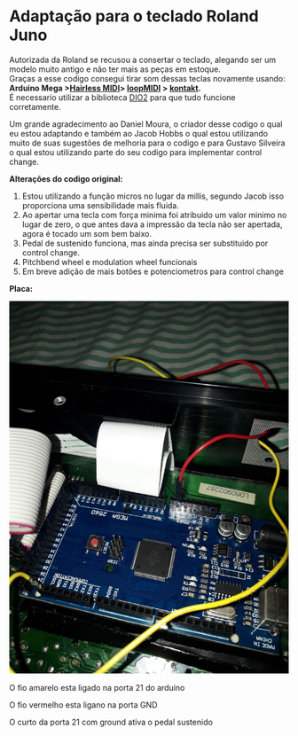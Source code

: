 # Adaptação para o teclado Roland Juno
Autorizada da Roland se recusou a consertar o teclado, alegando ser um modelo muito antigo e não ter mais as peças em estoque.  
Graças a esse codigo consegui tirar som dessas teclas novamente usando:  
**Arduino Mega >[Hairless MIDI](https://projectgus.github.io/hairless-midiserial/)> [loopMIDI](https://www.tobias-erichsen.de/software/loopmidi.html) > [kontakt](https://www.native-instruments.com/en/products/komplete/samplers/kontakt-6/).**  
É necessario utilizar a biblioteca [DIO2](https://github.com/FryDay/DIO2) para que tudo funcione corretamente.</p>
</p>
Um grande agradecimento ao Daniel Moura, o criador desse codigo o qual eu estou adaptando e também ao Jacob Hobbs o qual estou utilizando muito de suas sugestões de melhoria para o codigo e para Gustavo Silveira o qual estou utilizando parte do seu codigo para implementar control change.</p>

**Alterações do codigo original:**
1. Estou utilizando a função micros no lugar da millis, segundo Jacob isso proporciona uma sensibilidade mais fluida.
2. Ao apertar uma tecla com força minima foi atribuido um valor minimo no lugar de zero, o que antes dava a impressão da tecla não ser apertada, agora é tocado um som bem baixo.
3. Pedal de sustenido funciona, mas ainda precisa ser substituido por control change.
4. Pitchbend wheel e modulation wheel funcionais
5. Em breve adição de mais botões e potenciometros para control change</p>
 
**Placa:**</p>
![arduino](https://raw.githubusercontent.com/andersonbruno02/keyboardscanner/master/Arduino%20Mega.jpg)
<p>O fio amarelo esta ligado na porta 21 do arduino
<p>O fio vermelho esta ligano na porta GND
<p>O curto da porta 21 com ground ativa o pedal sustenido
